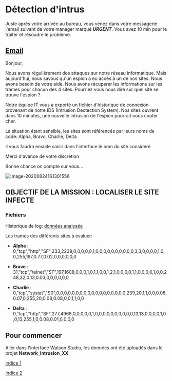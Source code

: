 # Détection d'intrus

Juste après votre arrivée au bureau, vous venez dans votre messagerie l'email suivant de votre manager marqué ***URGENT***.
Vous avez 10 min pour le traiter et résoudre le problème.

## <u>Email</u>

Bonjour,

Nous avons régulièrement des attaques sur notre réseau informatique. Mais aujourd'hui, nous savous qu'un espion a eu accès à un de nos sites. Nous avons besoin de votre aide. Nous avons récuperer les informations sur les trames pour chacun des 4 sites. Pourriez vous nous dire sur quel site se trouve l'espion ?

Notre équipe IT vous a exporté un fichier d'historique de connexion provenant de notre IDS (Intrusion Dectection System). Nos sites ouvrent dans 10 minutes, une nouvelle intrusion de l'espion pourrait nous couter cher.

La situation étant sensible, les sites sont référencés par leurs noms de code: Alpha, Bravo, Charlie, Delta

Il vous faudra ensuite saisir dans l'interface le nom du site considéré

Merci d'avance de votre discrétion

Bonne chance on compte sur vous...

![image-20200824161301556](/assets/image-20200824161301556.png)

## OBJECTIF DE LA MISSION : LOCALISER LE SITE INFECTE

### Fichiers

Historique de log: [données analysée](https://github.com/vperrinfr/network_intrusion/blob/master/data/Train_data.csv)

Les trames des différents sites à évaluer: 

- **Alpha** : 0,"tcp","http","SF",233,2239,0,0,0,0,0,1,0,0,0,0,0,0,0,0,0,0,3,3,0,0,0,0,1,0,0,255,197,0.77,0.02,0,0,0,0,0,0

- **Bravo** : 31,"tcp","telnet","SF",197,1608,0,0,0,1,0,1,1,0,0,1,2,1,0,0,0,0,1,1,0,0,0,0,1,0,0,248,32,0.13,0.03,0,0,0,0,0,0

- **Charlie** : 0,"tcp","systat","S0",0,0,0,0,0,0,0,0,0,0,0,0,0,0,0,0,0,0,239,20,1,1,0,0,0.08,0.07,0,255,20,0.08,0.08,0,0,1,1,0,0

- **Delta** : 0,"tcp","http","SF",277,4968,0,0,0,0,0,1,0,0,0,0,0,0,0,0,0,0,13,13,0,0,0,0,1,0,0,13,255,1,0,0.08,0.01,0,0,0,0

## Pour commencer

Aller dans l'interface Watson Studio, les données ont été uploadés dans le projet **Network_Intrusion_XX**

[Indice 1](https://github.com/vperrinfr/network_intrusion/blob/master/indice1.md)

[Indice 2](https://github.com/vperrinfr/network_intrusion/blob/master/indice2.md)
